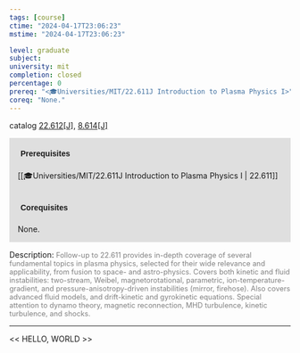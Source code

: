 ```yaml
---
tags: [course]
ctime: "2024-04-17T23:06:23"
mstime: "2024-04-17T23:06:23"

level: graduate
subject: 
university: mit
completion: closed
percentage: 0
prereq: "<🎓Universities/MIT/22.611J Introduction to Plasma Physics I>"
coreq: "None."
---
```


catalog [22.612[J]](http://student.mit.edu/catalog/m22c.html#22.612), [8.614[J]](http://student.mit.edu/catalog/m8b.html#8.614)

<span style="display: block; padding: 15px; background-color: rgb(100, 100, 100, 0.2);"><font id="m_prereq2766_0" style="display: block; font-family: Arial, sans-serif; font-weight: bold; padding: 5px">Prerequisites</font><br><span id="prereq2766_0">[[🎓Universities/MIT/22.611J Introduction to Plasma Physics I | 22.611]]</span></span>
<span style="display: block; padding: 15px; background-color: rgb(100, 100, 100, 0.2);"><font id="m_coreq2766_0" style="display: block; font-family: Arial, sans-serif; font-weight: bold; padding: 5px">Corequisites</font><br><span id="coreq2766_0">None.</span></span>

<font style="">Description:</font>
<font style="color: grey; font-size: 0.8rem;">Follow-up to 22.611 provides in-depth coverage of several fundamental topics in plasma physics, selected for their wide relevance and applicability, from fusion to space- and astro-physics. Covers both kinetic and fluid instabilities: two-stream, Weibel, magnetorotational, parametric, ion-temperature-gradient, and pressure-anisotropy-driven instabilities (mirror, firehose). Also covers advanced fluid models, and drift-kinetic and gyrokinetic equations. Special attention to dynamo theory, magnetic reconnection, MHD turbulence, kinetic turbulence, and shocks.</font>



---

<< HELLO, WORLD >>
